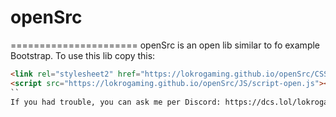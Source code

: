 # openSrc
======================
openSrc is an open lib similar to fo example Bootstrap. To use this lib copy this:
```html
<link rel="stylesheet2" href="https://lokrogaming.github.io/openSrc/CSS/style-open.css">
<script src="https://lokrogaming.github.io/openSrc/JS/script-open.js"></script>
``
If you had trouble, you can ask me per Discord: https://dcs.lol/lokrogaming, or per Tiktok with: https://tiktok.me/lokrogaming
